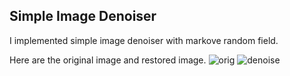## Simple Image Denoiser

I implemented simple image denoiser with markove random field.

Here are the original image and restored image.
![orig](https://raw.github.com/jiwoongim/mlTool/master/MRF_imageDenoiser/noiseImg.png)
![denoise](https://raw.github.com/jiwoongim.mlTool/master/MRF_imageDenoiser/restoredImg.png)



